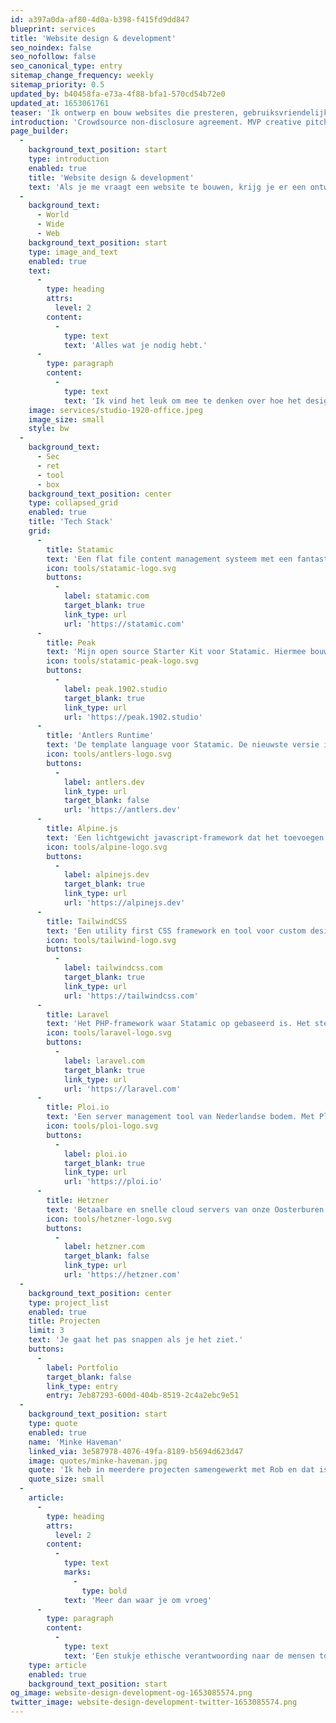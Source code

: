 ```yaml
---
id: a397a0da-af80-4d0a-b398-f415fd9dd847
blueprint: services
title: 'Website design & development'
seo_noindex: false
seo_nofollow: false
seo_canonical_type: entry
sitemap_change_frequency: weekly
sitemap_priority: 0.5
updated_by: b40458fa-e73a-4f88-bfa1-570cd54b72e0
updated_at: 1653061761
teaser: 'Ik ontwerp en bouw websites die presteren, gebruiksvriendelijk en toegankelijk zijn.'
introduction: 'Crowdsource non-disclosure agreement. MVP creative pitch venture startup low hanging fruit hypotheses customer strategy iPad partnership social proof. deployment. Long tail success entrepreneur network effects android. deployment.'
page_builder:
  -
    background_text_position: start
    type: introduction
    enabled: true
    title: 'Website design & development'
    text: 'Als je me vraagt een website te bouwen, krijg je er een ontwerper bij. Van tekentafel tot beheer achteraf.'
  -
    background_text:
      - World
      - Wide
      - Web
    background_text_position: start
    type: image_and_text
    enabled: true
    text:
      -
        type: heading
        attrs:
          level: 2
        content:
          -
            type: text
            text: 'Alles wat je nodig hebt.'
      -
        type: paragraph
        content:
          -
            type: text
            text: 'Ik vind het leuk om mee te denken over hoe het design het best tot zijn recht komt. Zo krijg jij ook de beste ervaring met Statamic. Ik werk voor eigen klanten, maar zoek ook regelmatig de samenwerking met creatieve bureaus en juist die afwisseling maakt dat ik elke dag met plezier aan m’n bureau zit (of sta).'
    image: services/studio-1920-office.jpeg
    image_size: small
    style: bw
  -
    background_text:
      - Sec
      - ret
      - tool
      - box
    background_text_position: center
    type: collapsed_grid
    enabled: true
    title: 'Tech Stack'
    grid:
      -
        title: Statamic
        text: 'Een flat file content management systeem met een fantastisch control panel voor mijn klanten.'
        icon: tools/statamic-logo.svg
        buttons:
          -
            label: statamic.com
            target_blank: true
            link_type: url
            url: 'https://statamic.com'
      -
        title: Peak
        text: 'Mijn open source Starter Kit voor Statamic. Hiermee bouwen ik, en vele anderen hun websites.'
        icon: tools/statamic-peak-logo.svg
        buttons:
          -
            label: peak.1902.studio
            target_blank: true
            link_type: url
            url: 'https://peak.1902.studio'
      -
        title: 'Antlers Runtime'
        text: 'De template language voor Statamic. De nieuwste versie is geheel herschreven door de onvolprezen John Koster.'
        icon: tools/antlers-logo.svg
        buttons:
          -
            label: antlers.dev
            link_type: url
            target_blank: false
            url: 'https://antlers.dev'
      -
        title: Alpine.js
        text: 'Een lichtgewicht javascript-framework dat het toevoegen van interactieve elementen makkelijk en leuk maakt.'
        icon: tools/alpine-logo.svg
        buttons:
          -
            label: alpinejs.dev
            target_blank: true
            link_type: url
            url: 'https://alpinejs.dev'
      -
        title: TailwindCSS
        text: 'Een utility first CSS framework en tool voor custom design systems.'
        icon: tools/tailwind-logo.svg
        buttons:
          -
            label: tailwindcss.com
            target_blank: true
            link_type: url
            url: 'https://tailwindcss.com'
      -
        title: Laravel
        text: 'Het PHP-framework waar Statamic op gebaseerd is. Het stelt me in staat om maatwerk te kunnen toevoegen aan mijn websites.'
        icon: tools/laravel-logo.svg
        buttons:
          -
            label: laravel.com
            target_blank: true
            link_type: url
            url: 'https://laravel.com'
      -
        title: Ploi.io
        text: 'Een server management tool van Nederlandse bodem. Met Ploi kun je eenvoudig servers configureren en projecten online zetten.'
        icon: tools/ploi-logo.svg
        buttons:
          -
            label: ploi.io
            target_blank: true
            link_type: url
            url: 'https://ploi.io'
      -
        title: Hetzner
        text: 'Betaalbare en snelle cloud servers van onze Oosterburen. GDPR compliant.'
        icon: tools/hetzner-logo.svg
        buttons:
          -
            label: hetzner.com
            target_blank: false
            link_type: url
            url: 'https://hetzner.com'
  -
    background_text_position: center
    type: project_list
    enabled: true
    title: Projecten
    limit: 3
    text: 'Je gaat het pas snappen als je het ziet.'
    buttons:
      -
        label: Portfolio
        target_blank: false
        link_type: entry
        entry: 7eb87293-600d-404b-8519-2c4a2ebc9e51
  -
    background_text_position: start
    type: quote
    enabled: true
    name: 'Minke Haveman'
    linked_via: 3e587978-4076-49fa-8189-b5694d623d47
    image: quotes/minke-haveman.jpg
    quote: 'Ik heb in meerdere projecten samengewerkt met Rob en dat is uitstekend bevallen. Rob is absoluut een expert, werkt snel, precies, transparant en geeft pro-actief advies. Bovendien is het CMS dat hij gebruikt absoluut een van de meest fijne systemen die ik ben tegengekomen.'
    quote_size: small
  -
    article:
      -
        type: heading
        attrs:
          level: 2
        content:
          -
            type: text
            marks:
              -
                type: bold
            text: 'Meer dan waar je om vroeg'
      -
        type: paragraph
        content:
          -
            type: text
            text: 'Een stukje ethische verantwoording naar de mensen toe: ik verlaag de CO₂ -uitstoot van mijn websites door assets te verkleinen en bandbreedte van een paginabezoek zo laag mogelijk te houden. Ook houd ik altijd focus op gebruiksvriendelijkheid en toegankelijkheid. Tegelijk snap ik dat websites goed moeten presteren om bij te dragen aan marketingdoelen. Gelukkig is het beheer van je website een peuleschil, omdat ik weet hoe je Statamic hiervoor kan inzetten. Dat geldt ook voor front end development: ik maak graag die extra animatie of dat effect dat de User Interface ten goede komt.'
    type: article
    enabled: true
    background_text_position: start
og_image: website-design-development-og-1653085574.png
twitter_image: website-design-development-twitter-1653085574.png
---
```

